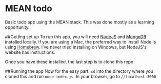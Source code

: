 MEAN todo
=========

Basic todo app using the MEAN stack. This was done mostly as a learning opportunity.

##Getting set up
To run this app, you will need [NodeJS](http://www.nodejs.org) and [MongoDB](http://www.mongodb.org/downloads) installed locally.
If you are using a Mac, the preferred way to install Node is using [Homebrew](http://brew.sh). I've never tried installing on Windows, but NodeJS's website has instructions.

Once you have these installed, the last step is to clone this repo.

##Running the app
Now for the easy part. `cd` into the directory where you cloned this and run `node index.js`. In your browser, go to `//localhost:3000`

